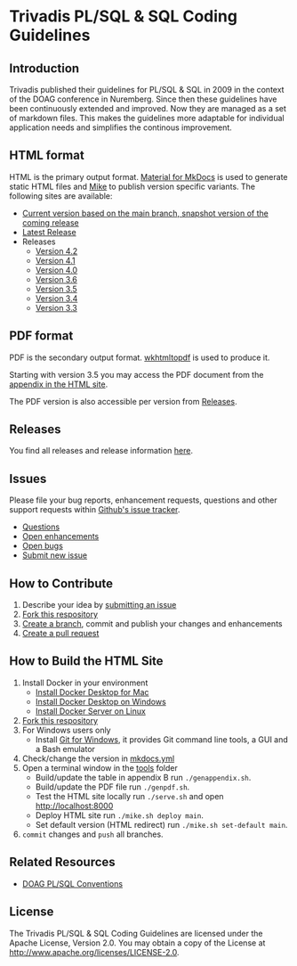 # Trivadis PL/SQL &amp; SQL Coding Guidelines

## Introduction

Trivadis published their guidelines for PL/SQL &amp; SQL in 2009 in the context of the DOAG conference in Nuremberg. Since then these guidelines have been continuously extended and improved. Now they are managed as a set of markdown files. This makes the guidelines more adaptable for individual application needs and simplifies the continous improvement.

## HTML format

HTML is the primary output format. [Material for MkDocs](https://squidfunk.github.io/mkdocs-material/) is used to generate static HTML files and [Mike](https://github.com/jimporter/mike) to publish version specific variants. The following sites are available:

* [Current version based on the main branch, snapshot version of the coming release](https://trivadis.github.io/plsql-and-sql-coding-guidelines/main/)
* [Latest Release](https://trivadis.github.io/plsql-and-sql-coding-guidelines/)
* Releases
   * [Version 4.2](https://trivadis.github.io/plsql-and-sql-coding-guidelines/v4.2/)
   * [Version 4.1](https://trivadis.github.io/plsql-and-sql-coding-guidelines/v4.1/)
   * [Version 4.0](https://trivadis.github.io/plsql-and-sql-coding-guidelines/v4.0/)
   * [Version 3.6](https://trivadis.github.io/plsql-and-sql-coding-guidelines/v3.6/)
   * [Version 3.5](https://trivadis.github.io/plsql-and-sql-coding-guidelines/v3.5/)
   * [Version 3.4](https://trivadis.github.io/plsql-and-sql-coding-guidelines/v3.4/)
   * [Version 3.3](https://trivadis.github.io/plsql-and-sql-coding-guidelines/v3.3/)

## PDF format

PDF is the secondary output format. [wkhtmltopdf](https://wkhtmltopdf.org/) is used to produce it. 

Starting with version 3.5 you may access the PDF document from the [appendix in the HTML site](https://trivadis.github.io/plsql-and-sql-coding-guidelines/9-appendix/appendix/). 

The PDF version is also accessible per version from [Releases](https://github.com/Trivadis/plsql-and-sql-coding-guidelines/releases).

## Releases

You find all releases and release information [here](https://github.com/trivadis/plsql-and-sql-coding-guidelines/releases).

## Issues
Please file your bug reports, enhancement requests, questions and other support requests within [Github's issue tracker](https://help.github.com/articles/about-issues/).

* [Questions](https://github.com/trivadis/plsql-and-sql-coding-guidelines/issues?q=is%3Aissue+label%3Aquestion)
* [Open enhancements](https://github.com/trivadis/plsql-and-sql-coding-guidelines/issues?q=is%3Aopen+is%3Aissue+label%3Aenhancement)
* [Open bugs](https://github.com/trivadis/plsql-and-sql-coding-guidelines/issues?q=is%3Aopen+is%3Aissue+label%3Abug)
* [Submit new issue](https://github.com/trivadis/plsql-and-sql-coding-guidelines/issues/new)

## How to Contribute

1. Describe your idea by [submitting an issue](https://github.com/trivadis/plsql-and-sql-coding-guidelines/issues/new)
2. [Fork this respository](https://github.com/trivadis/plsql-and-sql-coding-guidelines/fork)
3. [Create a branch](https://help.github.com/articles/creating-and-deleting-branches-within-your-repository/), commit and publish your changes and enhancements
4. [Create a pull request](https://help.github.com/articles/creating-a-pull-request/)

## How to Build the HTML Site

1. Install Docker in your environment
   * [Install Docker Desktop for Mac](https://docs.docker.com/docker-for-mac/install/)
   * [Install Docker Desktop on Windows](https://docs.docker.com/docker-for-windows/install/)
   * [Install Docker Server on Linux](https://docs.docker.com/install/#server)
2. [Fork this respository](https://github.com/trivadis/plsql-and-sql-coding-guidelines/fork)
3. For Windows users only
   * Install [Git for Windows](https://gitforwindows.org/), it provides Git command line tools, a GUI and a Bash emulator
4. Check/change the version in [mkdocs.yml](mkdocs.yml)
5. Open a terminal window in the [tools](tools) folder 
   * Build/update the table in appendix B
     run `./genappendix.sh`.
   * Build/update the PDF file
     run `./genpdf.sh`.
   * Test the HTML site locally
     run `./serve.sh` and open [http://localhost:8000](http://localhost:8000)
   * Deploy HTML site
     run `./mike.sh deploy main`.
   * Set default version (HTML redirect)
     run `./mike.sh set-default main`.
6. `commit` changes and `push` all branches.

## Related Resources
* [DOAG PL/SQL Conventions](https://github.com/Doag/PL-SQL-Conventions)

## License

The Trivadis PL/SQL & SQL Coding Guidelines are licensed under the Apache License, Version 2.0. You may obtain a copy of the License at <http://www.apache.org/licenses/LICENSE-2.0>.
